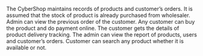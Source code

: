 The CyberShop maintains records of products and customer’s orders. It is assumed that the
stock of product is already purchased from wholesaler. Admin can view the previous order
of the customer. Any customer can buy the product and do payment online. The customer
gets the details of product delivery tracking. The admin can view the report of products,
users and customer’s orders. Customer can search any product whether it is available or
not.
